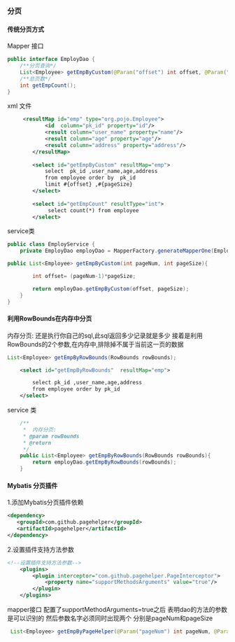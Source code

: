 ### 分页
#### 传统分页方式
Mapper 接口
```java
public interface EmployDao {
    /**分页查询*/
    List<Employee> getEmpByCustom(@Param("offset") int offset, @Param("pageSize") int pageSize);
    /**总页数*/
    int getEmpCount();
}
```
xml 文件
```xml
     <resultMap id="emp" type="org.pojo.Employee">
            <id  column="pk_id" property="id"/>
            <result column="user_name" property="name"/>
            <result column="age" property="age"/>
            <result column="address" property="address"/>
        </resultMap>
    
        <select id="getEmpByCustom" resultMap="emp">
            select  pk_id ,user_name,age,address
            from employee order by  pk_id
            limit #{offset} ,#{pageSize}
        </select>
    
        <select id="getEmpCount" resultType="int">
             select count(*) from employee
        </select>
```
service类
```java
public class EmployService {
    private EmployDao employDao = MapperFactory.generateMapperOne(EmployDao.class);

public List<Employee> getEmpByCustom(int pageNum, int pageSize){

        int offset= (pageNum-1)*pageSize;

        return employDao.getEmpByCustom(offset, pageSize);
    }
}
```
#### 利用RowBounds在内存中分页
内存分页:
还是执行你自己的sql,此sql返回多少记录就是多少
接着是利用RowBounds的2个参数,在内存中,排除掉不属于当前这一页的数据
```java
List<Employee> getEmpByRowBounds(RowBounds rowBounds);
```
```xml
    <select id="getEmpByRowBounds"  resultMap="emp">

        select pk_id ,user_name,age,address
        from employee order by pk_id
    </select>

```
service 类
```java
    /**
     *  内存分页:
     * @param rowBounds
     * @return
     */
    public List<Employee> getEmpByRowBounds(RowBounds rowBounds){
        return employDao.getEmpByRowBounds(rowBounds);
    }
```

#### Mybatis 分页插件
1.添加Mybatis分页插件依赖
```xml
<dependency>
   <groupId>com.github.pagehelper</groupId>
   <artifactId>pagehelper</artifactId>
</dependency>         
```
2.设置插件支持方法参数
```xml
<!--设置插件支持方法参数-->
    <plugins>
        <plugin interceptor="com.github.pagehelper.PageInterceptor">
            <property name="supportMethodsArguments" value="true"/>
        </plugin>
    </plugins>
```
mapper接口
     配置了supportMethodArguments=true之后
     表明dao的方法的参数是可以识别的
     然后参数名字必须同时出现两个
     分别是pageNum和pageSize
```java
 List<Employee> getEmpByPageHelper(@Param("pageNum") int pageNum, @Param("pageSize") int pageSize);
```
